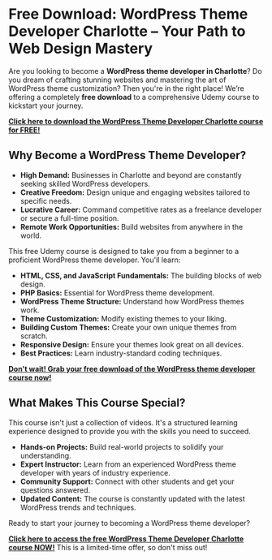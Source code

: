 # Free Download: WordPress Theme Developer Charlotte – Your Path to Web Design Mastery

Are you looking to become a **WordPress theme developer in Charlotte**? Do you dream of crafting stunning websites and mastering the art of WordPress theme customization? Then you're in the right place! We’re offering a completely **free download** to a comprehensive Udemy course to kickstart your journey.

[**Click here to download the WordPress Theme Developer Charlotte course for FREE!**](https://udemywork.com/wordpress-theme-developer-charlotte)

## Why Become a WordPress Theme Developer?

*   **High Demand:** Businesses in Charlotte and beyond are constantly seeking skilled WordPress developers.
*   **Creative Freedom:** Design unique and engaging websites tailored to specific needs.
*   **Lucrative Career:** Command competitive rates as a freelance developer or secure a full-time position.
*   **Remote Work Opportunities:** Build websites from anywhere in the world.

This free Udemy course is designed to take you from a beginner to a proficient WordPress theme developer. You'll learn:

*   **HTML, CSS, and JavaScript Fundamentals:** The building blocks of web design.
*   **PHP Basics:** Essential for WordPress theme development.
*   **WordPress Theme Structure:** Understand how WordPress themes work.
*   **Theme Customization:** Modify existing themes to your liking.
*   **Building Custom Themes:** Create your own unique themes from scratch.
*   **Responsive Design:** Ensure your themes look great on all devices.
*   **Best Practices:** Learn industry-standard coding techniques.

[**Don't wait! Grab your free download of the WordPress theme developer course now!**](https://udemywork.com/wordpress-theme-developer-charlotte)

## What Makes This Course Special?

This course isn't just a collection of videos. It's a structured learning experience designed to provide you with the skills you need to succeed.

*   **Hands-on Projects:** Build real-world projects to solidify your understanding.
*   **Expert Instructor:** Learn from an experienced WordPress theme developer with years of industry experience.
*   **Community Support:** Connect with other students and get your questions answered.
*   **Updated Content:** The course is constantly updated with the latest WordPress trends and techniques.

Ready to start your journey to becoming a WordPress theme developer?

[**Click here to access the free WordPress Theme Developer Charlotte course NOW!**](https://udemywork.com/wordpress-theme-developer-charlotte) This is a limited-time offer, so don't miss out!
